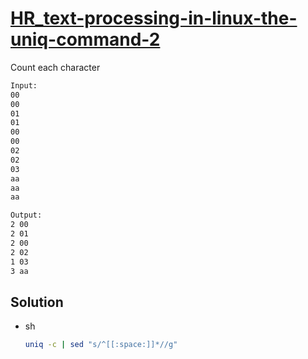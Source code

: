 # [HR_text-processing-in-linux-the-uniq-command-2](https://www.hackerrank.com/challenges/text-processing-in-linux-the-uniq-command-2)

Count each character

```txt
Input:
00
00
01
01
00
00
02
02
03
aa
aa
aa

Output:
2 00
2 01
2 00
2 02
1 03
3 aa
```

## Solution

* sh

  ```sh
  uniq -c | sed "s/^[[:space:]]*//g"
  ```
